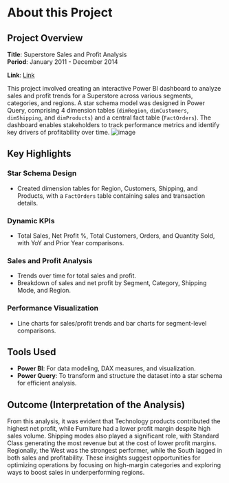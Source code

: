 # About this Project

## Project Overview

**Title**: Superstore Sales and Profit Analysis  
**Period**: January 2011 - December 2014

**Link**: [Link](https://app.powerbi.com/view?r=eyJrIjoiZmNmYjRmM2QtMzc3MS00ZDM4LTk4NzAtY2E2NzBiMGI2NWJjIiwidCI6IjhiYjA1YjAwLTdmNDgtNDc4NS05NjgwLTkzYjgwYTM0NTVhNSJ9)


This project involved creating an interactive Power BI dashboard to analyze sales and profit trends for a Superstore across various segments, categories, and regions. A star schema model was designed in Power Query, comprising 4 dimension tables (`dimRegion`, `dimCustomers`, `dimShipping`, and `dimProducts`) and a central fact table (`FactOrders`). The dashboard enables stakeholders to track performance metrics and identify key drivers of profitability over time.
![image](https://github.com/user-attachments/assets/266c7a33-ce64-4e10-999c-e666ea89f080)


## Key Highlights

### Star Schema Design
- Created dimension tables for Region, Customers, Shipping, and Products, with a `FactOrders` table containing sales and transaction details.

### Dynamic KPIs
- Total Sales, Net Profit %, Total Customers, Orders, and Quantity Sold, with YoY and Prior Year comparisons.

### Sales and Profit Analysis
- Trends over time for total sales and profit.
- Breakdown of sales and net profit by Segment, Category, Shipping Mode, and Region.

### Performance Visualization
- Line charts for sales/profit trends and bar charts for segment-level comparisons.

## Tools Used
- **Power BI**: For data modeling, DAX measures, and visualization.
- **Power Query**: To transform and structure the dataset into a star schema for efficient analysis.

## Outcome (Interpretation of the Analysis)
From this analysis, it was evident that Technology products contributed the highest net profit, while Furniture had a lower profit margin despite high sales volume. Shipping modes also played a significant role, with Standard Class generating the most revenue but at the cost of lower profit margins. Regionally, the West was the strongest performer, while the South lagged in both sales and profitability. These insights suggest opportunities for optimizing operations by focusing on high-margin categories and exploring ways to boost sales in underperforming regions.

